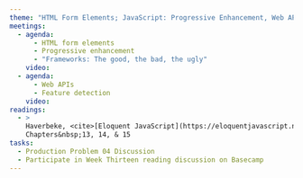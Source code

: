 ```yaml
---
theme: "HTML Form Elements; JavaScript: Progressive Enhancement, Web APIs, and Feature Detection"
meetings:
  - agenda:
      - HTML form elements
      - Progressive enhancement
      - "Frameworks: The good, the bad, the ugly"
    video:
  - agenda:
      - Web APIs
      - Feature detection
    video:
readings:
  - >
    Haverbeke, <cite>[Eloquent JavaScript](https://eloquentjavascript.net)</cite> (open access),
    Chapters&nbsp;13, 14, & 15
tasks:
  - Production Problem 04 Discussion
  - Participate in Week Thirteen reading discussion on Basecamp
---
```

